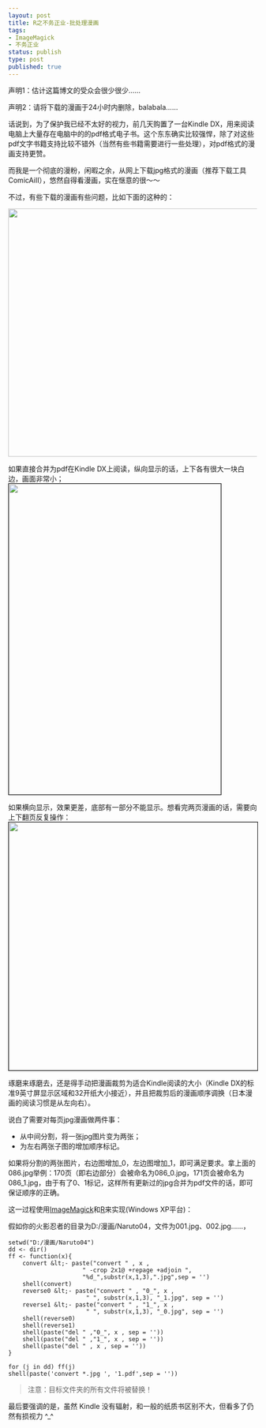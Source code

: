 ```yaml
--- 
layout: post
title: R之不务正业-批处理漫画
tags: 
- ImageMagick
- 不务正业
status: publish
type: post
published: true
---
```

声明1：估计这篇博文的受众会很少很少……

声明2：请将下载的漫画于24小时内删除，balabala……

话说到，为了保护我已经不太好的视力，前几天购置了一台Kindle DX，用来阅读电脑上大量存在电脑中的的pdf格式电子书。这个东东确实比较强悍，除了对这些pdf文字书籍支持比较不错外（当然有些书籍需要进行一些处理），对pdf格式的漫画支持更赞。

而我是一个彻底的漫粉，闲暇之余，从网上下载jpg格式的漫画（推荐下载工具ComicAiII），悠然自得看漫画，实在惬意的很～～

不过，有些下载的漫画有些问题，比如下面的这种的：

<a href="http://bjt.cos.name/wp-content/uploads/2010/10/Naruto_04_086.jpg"><img class="aligncenter size-full wp-image-10682" title="Naruto_04_086" src="http://bjt.cos.name/wp-content/uploads/2010/10/Naruto_04_086.jpg" alt="" width="644" height="503" /></a>
<p style="text-align: left;">如果直接合并为pdf在Kindle DX上阅读，纵向显示的话，上下各有很大一块白边，画面非常小；
<a href="http://bjt.cos.name/wp-content/uploads/2010/10/Naruto_04_086_1.jpg"><img class="aligncenter size-full wp-image-10682" style="border: 1px solid black;" title="Naruto_04_086_1" src="http://bjt.cos.name/wp-content/uploads/2010/10/Naruto_04_086_1.jpg" alt="" width="430" height="630" /></a></p>
如果横向显示，效果更差，底部有一部分不能显示。想看完两页漫画的话，需要向上下翻页反复操作：
<a href="http://bjt.cos.name/wp-content/uploads/2010/10/Naruto_04_086_2.jpg"><img class="aligncenter size-full wp-image-10682" style="border: 1px solid black;" title="Naruto_04_086_2" src="http://bjt.cos.name/wp-content/uploads/2010/10/Naruto_04_086_2.jpg" alt="" width="644" height="503" /></a>

琢磨来琢磨去，还是得手动把漫画裁剪为适合Kindle阅读的大小（Kindle DX的标准9英寸屏显示区域和32开纸大小接近），并且把裁剪后的漫画顺序调换（日本漫画的阅读习惯是从左向右）。

说白了需要对每页jpg漫画做两件事：
<ul>
	<li>从中间分割，将一张jpg图片变为两张；</li>
	<li>为左右两张子图的增加顺序标记。</li>
</ul>
如果将分割的两张图片，右边图增加_0，左边图增加_1，即可满足要求。拿上面的086.jpg举例：170页（即右边部分）会被命名为086_0.jpg，171页会被命名为086_1.jpg，由于有了0、1标记，这样所有更新过的jpg合并为pdf文件的话，即可保证顺序的正确。

这一过程使用<a href="http://www.imagemagick.technocozy.com/" target="_blank">ImageMagick</a>和<a href="http://www.r-project.org" target="_blank">R</a>来实现(Windows XP平台)：

假如你的火影忍者的目录为D:/漫画/Naruto04，文件为001.jpg、002.jpg……，

```
setwd("D:/漫画/Naruto04")
dd <- dir()
ff <- function(x){
    convert &lt;- paste("convert " , x ,
                     " -crop 2x1@ +repage +adjoin ",
                     "%d_",substr(x,1,3),".jpg",sep = '')
    shell(convert)
    reverse0 &lt;- paste("convert " , "0_", x ,
                      " ", substr(x,1,3), "_1.jpg", sep = '')
    reverse1 &lt;- paste("convert " , "1_", x ,
                      " ", substr(x,1,3), "_0.jpg", sep = '')
    shell(reverse0)
    shell(reverse1)
    shell(paste("del " ,"0_", x , sep = ''))
    shell(paste("del " ,"1_", x , sep = ''))
    shell(paste("del " , x , sep = ''))
}

for (j in dd) ff(j)
shell(paste('convert *.jpg ', '1.pdf',sep = ''))
```

> 注意：目标文件夹的所有文件将被替换！

最后要强调的是，虽然 Kindle 没有辐射，和一般的纸质书区别不大，但看多了仍然有损视力 ^_^
